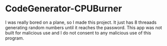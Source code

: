 # CodeGenerator-CPUBurner
I was really bored on a plane, so I made this project. It just has 8 threaads generating random numbers until it reaches the password.
This app was not built for malicious use and I do not consent to any malicious use of this program.
